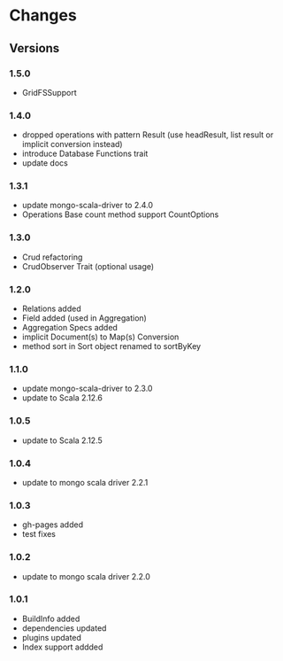 # Changes #

## Versions

### 1.5.0
* GridFSSupport


### 1.4.0
*  dropped operations with pattern <name>Result (use headResult, list result or implicit conversion instead)
*  introduce Database Functions trait
*  update docs


### 1.3.1
* update mongo-scala-driver to 2.4.0
* Operations Base count method support CountOptions


### 1.3.0

* Crud refactoring
* CrudObserver Trait (optional usage)


### 1.2.0

* Relations added
* Field added (used in Aggregation)
* Aggregation Specs added
* implicit Document(s) to Map(s) Conversion
* method sort in Sort object renamed to sortByKey

### 1.1.0

* update mongo-scala-driver to 2.3.0
* update to Scala 2.12.6

### 1.0.5

* update to Scala 2.12.5

### 1.0.4

* update to mongo scala driver 2.2.1

### 1.0.3

* gh-pages added
* test fixes

### 1.0.2

* update to mongo scala driver 2.2.0

### 1.0.1

* BuildInfo added
* dependencies updated
* plugins updated
* Index support addded

